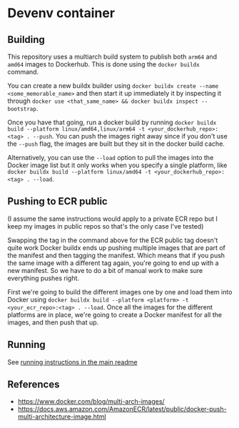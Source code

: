 # Devenv container

## Building

This repository uses a multiarch build system to publish both `arm64` and `amd64` images to Dockerhub. This is done using the `docker buildx` command.

You can create a new buildx builder using `docker buildx create --name <some_memorable_name>` and then start it up immediately it by inspecting it through `docker use <that_same_name> && docker buildx inspect --bootstrap`.

Once you have that going, run a docker build by running `docker buildx build --platform linux/amd64,linux/arm64 -t <your_dockerhub_repo>:<tag> . --push`. You can push the images right away since if you don't use the `--push` flag, the images are built but they sit in the docker build cache.

Alternatively, you can use the `--load` option to pull the images into the Docker image list but it only works when you specify a single platform, like `docker buildx build --platform linux/amd64 -t <your_dockerhub_repo>:<tag> . --load`.

## Pushing to ECR public

(I assume the same instructions would apply to a private ECR repo but I keep my images in public repos so that's the only case I've tested)

Swapping the tag in the command above for the ECR public tag doesn't quite work Docker buildx ends up pushing multiple images that are part of the manifest and then tagging the manifest. Which means that if you push the same image with a different tag again, you're going to end up with a new manifest. So we have to do a bit of manual work to make sure everything pushes right.

First we're going to build the different images one by one and load them into Docker using `docker buildx build --platform <platform> -t <your_ecr_repo>:<tag> . --load`. Once all the images for the different platforms are in place, we're going to create a Docker manifest for all the images, and then push that up.

## Running

See [running instructions in the main readme](../README.md#cool-how-do-i-run-it)

## References

- https://www.docker.com/blog/multi-arch-images/
- https://docs.aws.amazon.com/AmazonECR/latest/public/docker-push-multi-architecture-image.html
